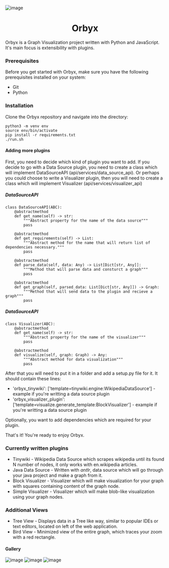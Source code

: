 ![image](https://github.com/duolok/orbyx/assets/42711489/debb59c3-69d8-4278-930a-fce9b96fd76c)

<h1 align="center"> Orbyx </h1>

Orbyx is a Graph Visualization project written with Python and JavaScript. It's main focus is extensibility with plugins.

### Prerequisites

Before you get started with Orbyx, make sure you have the following prerequisites installed on your system:

- Git
- Python

### Installation

Clone the Orbyx repository and navigate into the directory:

```shell
python3 -m venv env
source env/bin/activate
pip install -r requirements.txt
./run.sh
```

#### Adding more plugins

First, you need to decide which kind of plugin you want to add. If you decide to go with a Data Source plugin, you need to create a class which 
will implement DataSourceAPI (api/services/data\_source\_api). Or perhaps you could choose to write a Visualizer plugin, then you will need to create a class
which will implement Visualizer (api/services/visualizer_api)

##### DataSourceAPI 
```python3
class DataSourceAPI(ABC):
    @abstractmethod
    def get_name(self) -> str:
        """Abstract property for the name of the data source"""
        pass
 
    @abstractmethod
    def get_requirements(self) -> List:         
        """Abstract method for the name that will return list of dependencies necessary."""
        pass

    @abstractmethod
    def parse_data(self, data: Any) -> List[Dict[str, Any]]:
        """Method that will parse data and consturct a graph"""
        pass

    @abstractmethod
    def get_graph(self, parsed_data: List[Dict[str, Any]]) -> Graph:
        """Method that will send data to the plugin and recieve a graph"""
        pass
```

##### DataSourceAPI 
```python3
class Visualizer(ABC):
    @abstractmethod
    def get_name(self) -> str:
        """Abstract property for the name of the visualizer"""
        pass

    @abstractmethod
    def visualize(self, graph: Graph) -> Any:
        """Abstract method for data visualization"""
        pass
```

After that you will need to put it in a folder and add a setup.py file for it. It should contain these lines:

- 'orbyx\_tinywiki': ['template=tinywiki.engine:WikipediaDataSource'] - example if you're writting a data source plugin
- 'orbyx\_visualizer\_plugin': ['template=visualize.generate_template:BlockVisualizer'] - example if you're writting a data source plugin

Optionally, you want to add dependencies which are required for your plugin.

That's it! You're ready to enjoy Orbyx.

### Currently written plugins
- Tinywiki - Wikipedia Data Source which scrapes wikipedia until its found N number of nodes, it only works with en.wikipedia articles.
- Java Data Source - Written with _antlr_, data source which will go through your java project and make a graph from it.
- Block Visualizer - Visualizer which will make visualization for your graph with squares containing content of the graph node.
- Simple Visualizer - Visualizer which will make blob-like visualization using your graph nodes.

### Additional Views
- Tree View - Displays data in a Tree like way, similar to popular IDEs or text editors, located on left of the  web application.
- Bird View - Minimized view of the entire graph, which traces your zoom with a red rectangle.

#### Gallery
![image](https://github.com/duolok/orbyx/assets/42711489/e9b4ab65-2cc3-42a5-b833-748d31302e5e)
![image](https://github.com/duolok/orbyx/assets/42711489/8c65ffc5-d48a-4969-8fa4-6d94bd392673)
![image](https://github.com/duolok/orbyx/assets/42711489/6d1a63cf-c804-48b2-9b4d-90c8eae38a76)



